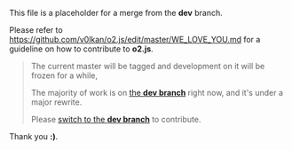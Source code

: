 This file is a placeholder for a merge from the **dev** branch.

Please refer to <https://github.com/v0lkan/o2.js/edit/master/WE_LOVE_YOU.md> for a guideline on how to contribute to **o2.js**.

> The current master will be tagged and development on it will be frozen for a while,
> 
> The majority of work is on [the **dev branch**](https://github.com/v0lkan/o2.js/tree/dev) right now, and it's under a major rewrite. 
>
> Please [switch to the **dev branch**](https://github.com/v0lkan/o2.js/tree/dev) to contribute. 

Thank you **:)**.

